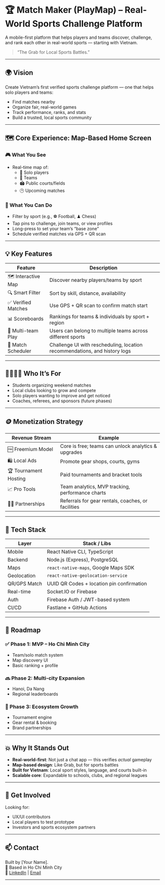 # 🏆 Match Maker (PlayMap) – Real-World Sports Challenge Platform

A mobile-first platform that helps players and teams discover, challenge, and rank each other in real-world sports — starting with Vietnam.

> “The Grab for Local Sports Battles.”

---

## 🌍 Vision

Create Vietnam’s first verified sports challenge platform — one that helps solo players and teams:
- Find matches nearby
- Organize fair, real-world games
- Track performance, ranks, and stats
- Build a trusted, local sports community

---

## 🗺️ Core Experience: Map-Based Home Screen

### 🎮 What You See
- Real-time map of:
  - 🧑 Solo players
  - 👥 Teams
  - 🏟️ Public courts/fields
  - 🕑 Upcoming matches

### 🎯 What You Can Do
- Filter by sport (e.g., ⚽ Football, ♟ Chess)
- Tap pins to challenge, join teams, or view profiles
- Long-press to set your team’s “base zone”
- Schedule verified matches via GPS + QR scan

---

## 💡 Key Features

| Feature           | Description                                                                 |
|------------------|-----------------------------------------------------------------------------|
| 🗺 Interactive Map | Discover nearby players/teams by sport                                     |
| 🔍 Smart Filter    | Sort by skill, distance, availability                                      |
| ✅ Verified Matches| Use GPS + QR scan to confirm match start                                   |
| 📊 Scoreboards     | Rankings for teams & individuals by sport + region                         |
| 👥 Multi-team Play | Users can belong to multiple teams across different sports                 |
| 📅 Match Scheduler | Challenge UI with rescheduling, location recommendations, and history logs |

---

## 👨‍👩‍👧‍👦 Who It’s For

- Students organizing weekend matches
- Local clubs looking to grow and compete
- Solo players wanting to improve and get noticed
- Coaches, referees, and sponsors (future phases)

---

## 🪙 Monetization Strategy

| Revenue Stream       | Example                                               |
|----------------------|--------------------------------------------------------|
| 🆓 Freemium Model     | Core is free; teams can unlock analytics & upgrades   |
| 🛍 Local Ads          | Promote gear shops, courts, gyms                      |
| 🏆 Tournament Hosting | Paid tournaments and bracket tools                    |
| 📈 Pro Tools          | Team analytics, MVP tracking, performance charts      |
| 🧑‍💼 Partnerships      | Referrals for gear rentals, coaches, or facilities     |

---

## 🔧 Tech Stack

| Layer         | Stack / Libs                              |
|---------------|--------------------------------------------|
| Mobile        | React Native CLI, TypeScript               |
| Backend       | Node.js (Express), PostgreSQL              |
| Maps          | `react-native-maps`, Google Maps SDK       |
| Geolocation   | `react-native-geolocation-service`         |
| QR/GPS Match  | UUID QR Codes + location pin confirmation  |
| Real-time     | Socket.IO or Firebase                      |
| Auth          | Firebase Auth / JWT-based system           |
| CI/CD         | Fastlane + GitHub Actions                  |

---

## 📌 Roadmap

### ✅ Phase 1: MVP – Ho Chi Minh City
- Team/solo match system
- Map discovery UI
- Basic ranking + profile

### 🔜 Phase 2: Multi-city Expansion
- Hanoi, Da Nang
- Regional leaderboards

### 🔮 Phase 3: Ecosystem Growth
- Tournament engine
- Gear rental & booking
- Brand partnerships

---

## 💥 Why It Stands Out

- **Real-world-first**: Not just a chat app — this verifies *actual* gameplay
- **Map-based design**: Like Grab, but for sports battles
- **Built for Vietnam**: Local sport styles, language, and courts built-in
- **Scalable core**: Expandable to schools, clubs, and regional leagues

---

## 🤝 Get Involved

Looking for:
- UX/UI contributors
- Local players to test prototype
- Investors and sports ecosystem partners

---

## 📫 Contact

Built by [Your Name].  
📍 Based in Ho Chi Minh City  
🔗 [LinkedIn](#) | [Email](#)

---


